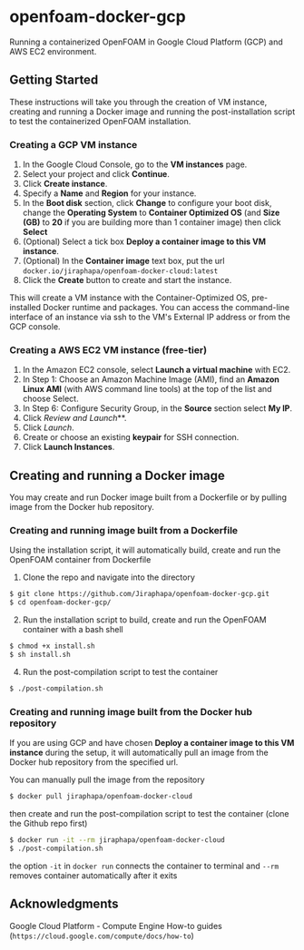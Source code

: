 # openfoam-docker-gcp
 
Running a containerized OpenFOAM in Google Cloud Platform (GCP) and AWS EC2 environment. 

## Getting Started

These instructions will take you through the creation of VM instance, creating and running a Docker image and running the post-installation script to test the containerized OpenFOAM installation.

### Creating a GCP VM instance

1. In the Google Cloud Console, go to the **VM instances** page.
2. Select your project and click **Continue**.
3. Click **Create instance**.
4. Specify a **Name** and **Region** for your instance.
5. In the **Boot disk** section, click **Change** to configure your boot disk, change the **Operating System** to **Container Optimized OS** (and **Size (GB)** to **20** if you are building more than 1 container image) then click **Select**
6. (Optional) Select a tick box **Deploy a container image to this VM instance**.
7. (Optional) In the **Container image** text box, put the url `docker.io/jiraphapa/openfoam-docker-cloud:latest`
8. Click the **Create** button to create and start the instance.

This will create a VM instance with the Container-Optimized OS, pre-installed Docker runtime and packages. You can access the command-line interface of an instance via ssh to the VM's External IP address or from the GCP console.

### Creating a AWS EC2 VM instance (free-tier)

1. In the Amazon EC2 console, select **Launch a virtual machine** with EC2.
2. In Step 1: Choose an Amazon Machine Image (AMI), find an **Amazon Linux AMI** (with AWS command line tools) at the top of the list and choose Select.
3. In Step 6: Configure Security Group, in the **Source** section select **My IP**.
4. Click *Review and Launch***.
5. Click *Launch*.
6. Create or choose an existing **keypair** for SSH connection.
7. Click **Launch Instances**.

## Creating and running a Docker image 
You may create and run Docker image built from a Dockerfile or by pulling image from the Docker hub repository.
### Creating and running image built from a Dockerfile
Using the installation script, it will automatically build, create and run the OpenFOAM container from Dockerfile

1. Clone the repo and navigate into the directory
```sh
$ git clone https://github.com/Jiraphapa/openfoam-docker-gcp.git
$ cd openfoam-docker-gcp/
```
2. Run the installation script to build, create and run the OpenFOAM container with a bash shell
```sh
$ chmod +x install.sh
$ sh install.sh
```
4. Run the post-compilation script to test the container
```sh
$ ./post-compilation.sh
```
### Creating and running image built from the Docker hub repository
If you are using GCP and have chosen **Deploy a container image to this VM instance** during the setup, it will automatically pull an image from the Docker hub repository from the specified url. 

You can manually pull the image from the repository
```sh
$ docker pull jiraphapa/openfoam-docker-cloud
```
then create and run the post-compilation script to test the container (clone the Github repo first)
```sh
$ docker run -it --rm jiraphapa/openfoam-docker-cloud
$ ./post-compilation.sh
```

the option `-it` in `docker run` connects the container to terminal and `--rm` removes container automatically after it exits

## Acknowledgments

Google Cloud Platform - Compute Engine How-to guides (`https://cloud.google.com/compute/docs/how-to`)
